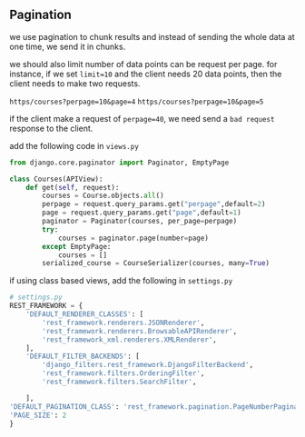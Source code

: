 ## Pagination

we use pagination to chunk results and instead of sending the whole data at one time, we send it in chunks.

we should also limit number of data points can be request per page.
for instance, if we set `limit=10` and the client needs 20 data points, then the client needs to make two requests.

`https/courses?perpage=10&page=4`
`https/courses?perpage=10&page=5`

if the client make a request of `perpage=40`, we need send a `bad request` response to the client.

add the following code in `views.py`

```py
from django.core.paginator import Paginator, EmptyPage

class Courses(APIView):
    def get(self, request):
        courses = Course.objects.all()
        perpage = request.query_params.get("perpage",default=2)
        page = request.query_params.get("page",default=1)
        paginator = Paginator(courses, per_page=perpage)
        try:
            courses = paginator.page(number=page)
        except EmptyPage:
            courses = []
        serialized_course = CourseSerializer(courses, many=True)
```

if using class based views, add the following in `settings.py`

```py
# settings.py
REST_FRAMEWORK = {
    'DEFAULT_RENDERER_CLASSES': [
        'rest_framework.renderers.JSONRenderer',
        'rest_framework.renderers.BrowsableAPIRenderer',
        'rest_framework_xml.renderers.XMLRenderer',
    ],
    'DEFAULT_FILTER_BACKENDS': [
        'django_filters.rest_framework.DjangoFilterBackend',
        'rest_framework.filters.OrderingFilter',
        'rest_framework.filters.SearchFilter',

    ],
'DEFAULT_PAGINATION_CLASS': 'rest_framework.pagination.PageNumberPagination',
'PAGE_SIZE': 2
}
```
